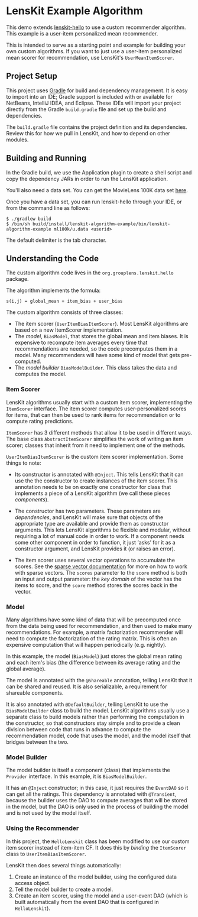 # LensKit Example Algorithm

This demo extends [lenskit-hello][] to use a custom recommender algorithm.  This
example is a user-item personalized mean recommender.
 
This is intended to serve as a starting point and example for building your own
custom algorithms.  If you want to just use a user-item personalized mean scorer
for recommendation, use LensKit's `UserMeanItemScorer`.

[lenskit-hello]: https://github.com/lenskit/lenskit-hello

## Project Setup

This project uses [Gradle][gradle] for build and dependency management. It is
easy to import into an IDE; Gradle support is included with or available for
NetBeans, IntelliJ IDEA, and Eclipse.  These IDEs will import your project directly
from the Gradle `build.gradle` file and set up the build and dependencies.

The `build.gradle` file contains the project definition and its dependencies. Review
this for how we pull in LensKit, and how to depend on other modules.

## Building and Running

In the Gradle build, we use the Application plugin to create a shell script and copy
the dependency JARs in order to run the LensKit application.

[ML100K]: https://github.com/grouplens/lenskit/wiki/ML100K

You'll also need a data set.  You can get the MovieLens 100K data set [here][ML100K].

Once you have a data set, you can run lenskit-hello through your IDE, or from the command line
as follows:

    $ ./gradlew build
    $ /bin/sh build/install/lenskit-algorithm-example/bin/lenskit-algorithm-example ml100k/u.data <userid>

The default delimiter is the tab character.

[LensKit]: http://lenskit.grouplens.org
[gradle]: http://gradle.org
[MercurialEclipse]: http://javaforge.com/project/HGE
[AppAssembler]: http://mojo.codehaus.org/appassembler/appassembler-maven-plugin/
[mailing list]: https://wwws.cs.umn.edu/mm-cs/listinfo/lenskit
[LensKitRS]: http://twitter.com/LensKitRS

## Understanding the Code

The custom algorithm code lives in the `org.grouplens.lenskit.hello` package.

The algorithm implements the formula:

    s(i,j) = global_mean + item_bias + user_bias

The custom algorithm consists of three classes:

-   The item scorer (`UserItemBiasItemScorer`).  Most LensKit algorithms are based on a
    new ItemScorer implementation.
-   The *model*, `BiasModel`, that stores the global mean and item biases.  It is expensive
    to recompute item averages every time that recommendations are needed, so the code precomputes
    them in a model.  Many recommenders will have some kind of model that gets pre-computed.
-   The *model builder* `BiasModelBuilder`.  This class takes the data and computes the model.

### Item Scorer

LensKit algorithms usually start with a custom item scorer, implementing the `ItemScorer` interface.
The item scorer computes user-personalized scores for items, that can then be used to rank items
for recommendation or to compute rating predictions.

`ItemScorer` has 3 different methods that allow it to be used in different ways.  The base class
`AbstractItemScorer` simplifies the work of writing an item scorer; classes that inherit from it
need to implement one of the methods.

`UserItemBiasItemScorer` is the custom item scorer implementation.  Some things to note:
 
-   Its constructor is annotated with `@Inject`.  This tells LensKit that it can use the
    the constructor to create instances of the item scorer.  This annotation needs to be on exactly
    one constructor for class that implements a piece of a LensKit algorithm (we call these pieces
    *components*).

-   The constructor has two parameters.  These parameters are *dependencies*, and LensKit will make
    sure that objects of the appropriate type are available and provide them as constructor 
    arguments.  This lets LensKit algorithms be flexible and modular, without requiring a lot of
    manual code in order to work.  If a component needs some other component in order to function,
    it just ‘asks’ for it as a constructor argument, and LensKit provides it (or raises an error).
    
-   The item scorer uses several vector operations to accumulate the scores.  See the [sparse vector
    documentation][SV] for more on how to work with sparse vectors.  The `scores` parameter to the
    `score` method is both an input and output parameter:  the *key domain* of the vector has the
    items to score, and the `score` method stores the scores back in the vector.

[SV]: https://github.com/lenskit/lenskit/wiki/SparseVectors

### Model

Many algorithms have some kind of data that will be precomputed once from the data being used
for recommendation, and then used to make many recommendations.  For example, a matrix factorization
recommender will need to compute the factorization of the rating matrix.  This is often an expensive
computation that will happen periodically (e.g. nightly).

In this example, the model (`BiasModel`) just stores the global mean rating and each item's bias (the 
difference between its average rating and the global average).

The model is annotated with the `@Shareable` annotation, telling LensKit that it can be shared and
reused.  It is also serializable, a requirement for shareable components.

It is also annotated with `@DefaultBuilder`, telling LensKit to use the `BiasModelBuilder` class to
build the model.  LensKit algorithms usually use a separate class to build models rather than
performing the computation in the constructor, so that constructors stay simple and to provide a
clean division between code that runs in advance to compute the recommendation model, code that uses
the model, and the model itself that bridges between the two.

### Model Builder

The model builder is itself a component (class) that implements the `Provider` interface.  In this
example, it is `BiasModelBuilder`.

It has an `@Inject` constructor; in this case, it just requires the `EventDAO` so it can get all
the ratings.  This dependency is annotated with `@Transient`, because the builder uses the DAO to
compute averages that will be stored in the model, but the DAO is only used in the process of
building the model and is not used by the model itself.

### Using the Recommender

In this project, the `HelloLenskit` class has been modified to use our custom item scorer instead
of item-item CF.  It does this by *binding* the `ItemScorer` class to `UserItemBiasItemScorer`.

LensKit then does several things automatically:

1. Create an instance of the model builder, using the configured data access object.
2. Tell the model builder to create a model.
3. Create an item scorer, using the model and a user-event DAO (which is built automatically from
   the event DAO that is configured in `HelloLenskit`).
